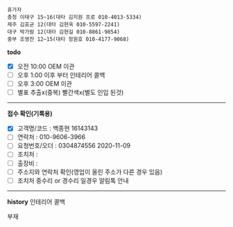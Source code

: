 ```
휴가자
충청 이태구 15~16(대타 김지원 프로 010-4013-5334)
제주 김효균 12(대타 김현욱 010-5597-2241)
대구 박가람 12(대타 김현길 010-8861-9854)
중부 조영찬 12~15(대타 정원호 010-4177-9068)
```

**todo**
- [x] 오전 10:00 OEM 이관 
- [ ] 오후 1:00 이후 부터 인테리어 콜백
- [ ] 오후 3:00 OEM 이관 
- [ ] 별표 추출x(중복) 빨간색x(별도 인입 된것)
---
**접수 확인(기록용)**
- [x] 고객명/코드 : 백종현 16143143
- [ ] 연락처 : 010-9606-3966
- [ ] 요청번호/오더 : 0304874556 2020-11-09
- [ ] 조치처 : 
- [ ] 출장비 : 
- [ ] 주소지와 연락처 확인(영업이 올린 주소가 다른 경우 있음)
- [ ] 조치처 중수리 or 경수리 일경우 알림톡 안내
---
**history**
인테리어 콜백

부재
